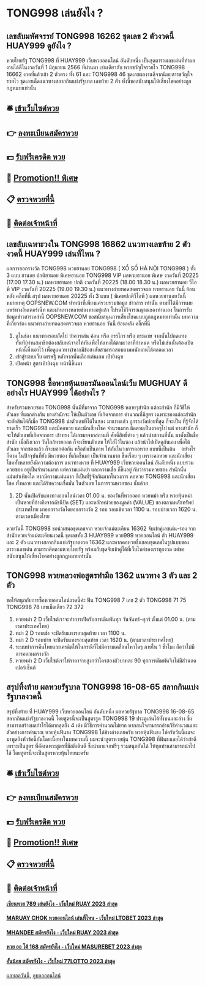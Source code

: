 # TONG998 เล่นยังไง ?
## เลขลับมหัศจรรย์ TONG998 16262 ชุดเลข 2 ตัวงวดนี้ HUAY999 ดูยังไง ?
หวยไทยรัฐ TONG998 ที่ HUAY999 เว็บหวยออนไลน์ อันดับหนึ่ง เป็นชุดตารางเลขเด่นที่ทำผลงานได้ดีในงวดวันที่ 1 มิถุนายน 2566 ที่ผ่านมา เช่นเดียวกับ หวยขวัญใจรวยไว TONG998 16662 งวดที่แล้วเข้า 2 ตัวตรง ทั้ง 61 และ TONG998 46 ชุดเลขผลงานดีจากนิตยสารขวัญใจรวยไว ชุดเลขเด็ดแนวทางสลากกินแบ่งรัฐบาล เลขท้าย 2 ตัว ทั้งนี้ขอสนับสนุนให้เสี่ยงโชคอย่างถูกกฎหมายเท่านั้น

## 🛎 [เข้าเว็บไซต์หวย](https://bit.ly/3BG5bNw)
## 👉 [ลงทะเบียนสมัครหวย](https://bit.ly/3BG5bNw)
## 💵 [รับฟรีเครดิต หวย](https://bit.ly/3C3mvgS)
## 👑 [Promotion!! พิเศษ](https://bit.ly/3C3mvgS)
## 📋 [ตรวจหวยที่นี้](https://bit.ly/3C3mvgS)
## 📱 [ติดต่อเจ้าหน้าที่](https://bit.ly/3C3mvgS)

## เลขลับเฉพาะวงใน TONG998 16862 แนวทางเลขท้าย 2 ตัวงวดนี้ HUAY999 เล่นที่ไหน ?
ผลการออกรางวัล TONG998 หวยฮานอย TONG998 ( XỔ SỐ HÀ NỘI TONG998 ) ทั้ง 3 แบบ ฮานอย ปกติฮานอย พิเศษฮานอย TONG998 VIP
ผลหวยฮานอย พิเศษ งวดวันที่ 20225 (17.00 17.30 น.)
ผลหวยฮานอย ปกติ งวดวันที่ 20225 (18.00 18.30 น.)
ผลหวยฮานอย วีไอพี VIP งวดวันที่ 20225 (19.00 19.30 น.)
 แนวทางถ่ายทอดสดตรวจผล หวยฮานอย วันนี้ ย้อนหลัง คลิ๊กที่นี่ 
สรุป ผลหวยฮานอย 20225 ทั้ง 3 แบบ ( พิเศษปกติวีไอพี ) ผลหวยฮานอยวันนี้
หมายเหตุ OOPSNEW.COM ทำหน้าที่เพียงแค่รวบรวมข้อมูล ข่าวสาร เท่านั้น ตามที่ได้มีการเผยแพร่ทางอินเตอร์เน็ท และผ่านทางหลายช่องทางอยู่แล้ว โปรดใช้วิจารณญาณของท่านเอง ในการรับข้อมูลข่าวสารเหล่านี้ OOPSNEW.COM ขอสนับสนุนการเสี่ยงโชคแบบถูกกฎหมายเท่านั้น
บทความที่เกี่ยวข้อง
แนวทางถ่ายทอดสดตรวจผล หวยฮานอย วันนี้ ย้อนหลัง คลิ๊กที่นี่
1. ดูในช่อง แนวทางรอบถัดไป ว่าควรเล่น ค้อน หรือ กรรไกร หรือ กระดาษ จากนั้นไปกดแทงทันที(ท่านสมาชิกต้องสลับหน้าจอให้ทันเพื่อให้แทงได้ตามเวลาที่กำหนด หรือไม่เช่นนั้นต้องเปิดหน้านี้ทิ้งเอาไว้ เพื่อดูแนวทาง)หากมีข้อสงสัยสามารถสอบถามพนักงานได้ตลอดเวลา
2. เข้าสู่ระบบเว็บ เศรษฐี หลังจากนั้นเลือกเล่นเกม เป่ายิงฉุบ
3. เปิดหน้า สูตรเป่ายิงฉุบ หน้านี้ขึ้นมา

## TONG998 ซื้อหวยหุ้นเยอรมันออนไลน์เว็บ MUGHUAY ดีอย่างไร HUAY999 ได้อย่างไร ?
สำหรับรวมหวยซอง TONG998 นั้นมีที่มาจาก TONG998 หลายๆสำนัก แต่ละสำนัก ก็มีวิธีให้ตัวเลข ที่แตกต่างกัน บางสำนักจะ ให้เป็นตัวเลข ที่เกิดจากการ คำนวณที่มีสูตร เฉพาะของแต่ละสำนัก จะตัดสินได้ก็เมื่อ TONG998 นำตัวเลขที่ได้ในซอง มาแทงแล้ว ถูกรางวัลบ่อยที่สุด ก็จะเป็น ที่รู้จักได้ รวดเร็ว TONG998 และมีคอหวย และนักเสี่ยงโชค จำนวนมาก ติดตามเป็นงวดๆไป แต่ บางสำนัก ก็จะให้ตัวเลขที่เกิดจากการ เข้าทรง ได้เลขมาจากสถานที่ ศักดิ์สิทธิ์ต่าง ๆ แล้วนำสถานที่นั้น มาตั้งเป็นชื่อสำนัก เมื่อถึงเวลา วันใกล้หวยออก ก็จะเขียนตัวเลข ให้ใส่ไว้ในซอง แล้วนำไปเปิดดูกันเอง เพื่อได้ตัวเลข จากซองแล้ว ก็จะบอกต่อกัน หรือส่งเป็นภาพ ให้กันในวงการคอหวย แบบนี้เป็นต้น    อย่างไรก็ตาม ในปัจจุบันที่ยัง มีหวยซอง ที่เกิดขึ้นมา เป็นจำนวนมาก ขึ้นเรื่อย ๆ เพราะคอหวย และนักเสี่ยงโชคทั้งหลายยังมีความต้องการ แนวทางหวย ที่ HUAY999 เว็บหวยออนไลน์ อันดับหนึ่ง แบบรวมหวยซอง อยู่เป็นจำนวนมาก แต่ความแม่นยำ และความเชื่อ ก็ขึ้นอยู่ กับว่ารวมหวยซอง สำนักนั้น แม่นยำเพียงใด หากมีความแม่นมาก ก็เป็นที่รู้จักกันมากในวงการ คอหวย TONG998 และนักเสี่ยงโชค ทั้งหลาย และได้รับความเชื่อมั่น ในตัวเลข ในการรวมหวยซอง นั้นด้วย
1. 2D นั้นเปิดรับแทงทางออนไลน์เวลา 01.00 น. ของวันที่หวยออก หวยพม่า หรือ หวยหุ้นพม่า เป็นหวยที่อ้างอิงจากดัชนีปิด (SET) และหลักหน่วยของมูลค่า (VALUE) ของตลาดหลักทรัพย์ประเทศไทย มาออกรางวัลโดยออกรางวัล 2 รอบ รอบเช้าเวลา 1100 น. รอบบ่ายเวลา 1620 น. ตามเวลาเมืองไทย

หวยวันนี้ TONG998 ขอนำเสนอชุดเลขจาก หวยเจ้าแม่ตะเคียน 16362 จับเข้าคู่เลขเด่น-รอง จากสำนักหวยเจ้าแม่ตะเคียนงวดนี้ ชุดเลขทั้ง 3 HUAY999 หวย999 หวยออนไลน์ ตัว HUAY999 และ 2 ตัว แนวทางสลากกินแบ่งรัฐบาลงวด 16362 และหากคอหวยชื่นชอบชุดเลขในรูปแบบของตารางเลขเด่น สามารถติดตามหวยไทยรัฐ พร้อมกับชุดจับเข้าคู่ได้ที่เว็บไซต์ของเราทุกงวด แต่ขอสนับสนุนให้เสี่ยงโชคอย่างถูกกฎหมายเท่านั้น

## TONG998 หวยหลวงพ่อสูตรทำมือ 1362 แนวทาง 3 ตัว และ 2 ตัว
ขอให้สนุกกับการซื้อหวยออนไลน์งวดนี้ค่ะ
ฟัน TONG998 7
เลข 2 ตัว TONG998 71 75 TONG998 78
เลขเม็ดเดียว 72 372
1. หวยพม่า 2 D เว็บไซต์เราจะทำการเปิดรับการเดิมพันทุก วันจันทร์-ศุกร์ ตั้งแต่ 01.00 น. (ตามเวลาประเทศไทย)
2. พม่า 2 D รอบเช้า จะปิดรับแทงรอบสุดท้าย เวลา 1100 น.
3. พม่า 2 D รอบบ่าย จะปิดรับแทงรอบสุดท้าย เวลา 1620 น. (ตามเวลาประเทศไทย)
4. ระบบทำการคืนโพยและเครดิตให้ในกรณีที่ไม่มีความเคลื่อนไหวใดๆ ภายใน 1 ชั่วโมง ถือว่าไม่มีการออกผลรางวัล
5. หวยพม่า 2 D เว็บไซต์เราให้ราคาจ่ายสูงกว่าใครสองตัวบาทละ 90 ทุกการเดิมพันจึงไม่มีส่วนลดเปอร์เซ็นต์

## สรุปทิ้งท้าย ผลหวยรัฐบาล TONG998 16-08-65 สลากกินแบ่งรัฐบาลงวดนี้
สรุปทิ้งท้าย ที่ HUAY999 เว็บหวยออนไลน์ อันดับหนึ่ง ผลหวยรัฐบาล TONG998 16-08-65 สลากกินแบ่งรัฐบาลงวดนี้ โดยสูตรนี้จะเป็นสูตรรูด TONG998 19 ประตูเล่นได้ทั้งบนและล่าง ซึ่งสามารถสร้างผลกำไรได้มากสุดถึง 4 เด้ง มีวิธีการคำนวณไม่ยาก หากสนใจสามารถอ่านวิธีคำนวณและตัวอย่างการคำนวณ หวยหุ้นฟันธง TONG998 ได้ข้างล่างเลยครับ
หวยหุ้นฟันธง ใช่ครับวันนี้ผมจะมาพูดถึงหัวข้อนี้กันโดยเนื้อหาในบทความนี้ ผมจะนำสูตรหวยหุ้น TONG998 ที่ฟันธงเลยได้ว่าเข้าดีเพราะเป็นสูตร ที่คัดเฉพาะสูตรที่มีสติเดินดี ซึ่งนำมาแจกฟรีๆ รวมสนุกกันได้ ให้ทุกท่านสามารถนำไปใช้ โดยสูตรนี้จะเป็นสูตรหวยหุ้นไทยนะครับ

## 🛎 [เข้าเว็บไซต์หวย](https://bit.ly/3BG5bNw)
## 👉 [ลงทะเบียนสมัครหวย](https://bit.ly/3BG5bNw)
## 💵 [รับฟรีเครดิต หวย](https://bit.ly/3C3mvgS)
## 👑 [Promotion!! พิเศษ](https://bit.ly/3C3mvgS)
## 📋 [ตรวจหวยที่นี้](https://bit.ly/3C3mvgS)
## 📱 [ติดต่อเจ้าหน้าที่](https://bit.ly/3C3mvgS)

#### [เซียนหวย 789 เล่นยังไง - เว็บใหม่ RUAY 2023 ล่าสุด](https://atom.io/themes/เซียนหวย%20789%20เล่นยังไง%20-%20เว็บใหม่%20ruay%202023%20ล่าสุด)
#### [MARUAY CHOK หวยออนไลน์ เล่นที่ไหน - เว็บใหม่ LTOBET 2023 ล่าสุด](https://atom.io/themes/maruay%20chok%20หวยออนไลน์%20เล่นที่ไหน%20-%20เว็บใหม่%20ltobet%202023%20ล่าสุด)
#### [MHANDEE สมัครยังไง - เว็บใหม่ RUAY 2023 ล่าสุด](https://atom.io/themes/mhandee%20สมัครยังไง%20-%20เว็บใหม่%20ruay%202023%20ล่าสุด)
#### [หวย ออ โต้ 168 สมัครยังไง - เว็บใหม่ MASUREBET 2023 ล่าสุด](https://atom.io/themes/หวย%20ออ%20โต้%20168%20สมัครยังไง%20-%20เว็บใหม่%20masurebet%202023%20ล่าสุด)
#### [อั้นน้อย สมัครยังไง - เว็บใหม่ 77LOTTO 2023 ล่าสุด](https://atom.io/themes/อั้นน้อย%20สมัครยังไง%20-%20เว็บใหม่%2077lotto%202023%20ล่าสุด)

[ผลบอลวันนี้](https://siamsport.tv "ผลบอลวันนี้"), [ดูบอลออนไลน์](https://siamsport.tv/ดูบอลสด "ดูบอลออนไลน์")